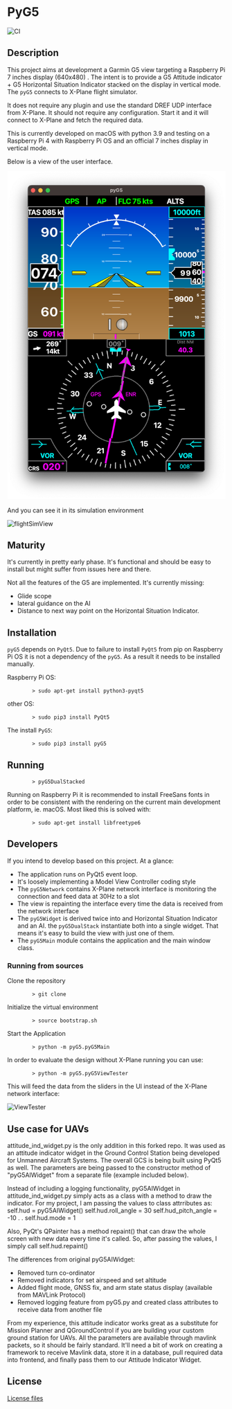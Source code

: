 # PyG5

![CI](https://github.com/blauret/pyg5/workflows/CI/badge.svg?branch=main)

## Description

This project aims at development a Garmin G5 view targeting a Raspberry Pi 7 inches display (640x480) . The intent is to provide a G5 Attitude indicator + G5 Horizontal Situation Indicator stacked on the display in vertical mode. The `pyG5` connects to X-Plane flight simulator.

It does not require any plugin and use the standard DREF UDP interface from X-Plane. It should not require any configuration. Start it and
it will connect to X-Plane and fetch the required data.

This is currently developed on macOS with python 3.9 and testing on a Raspberry Pi 4 with Raspberry Pi OS and an official 7 inches display in vertical mode.

Below is a view of the user interface.

![demoView](https://raw.githubusercontent.com/blauret/pyG5/main/assets/demoView.png?raw=true)

And you can see it in its simulation environment

![flightSimView](https://raw.githubusercontent.com/blauret/pyG5/main/assets/flightSimView.jpeg)

## Maturity

It's currently in pretty early phase. It's functional and should be easy to install but might suffer from issues here and  there.

Not all the features of the G5 are implemented. It's currently missing:

* Glide scope
* lateral guidance on the AI
* Distance to next way point on the Horizontal Situation Indicator.

## Installation

`pyG5` depends on `PyQt5`. Due to failure to install `PyQt5` from pip on Raspberry Pi OS it is not
a dependency of the `pyG5`. As a result it needs to be installed manually.

Raspberry Pi OS:

```console
        > sudo apt-get install python3-pyqt5
```

other OS:

```console
        > sudo pip3 install PyQt5
```

The install `PyG5`:

```console
        > sudo pip3 install pyG5
```

## Running

```console
        > pyG5DualStacked
```

Running on Raspberry Pi it is recommended to install FreeSans fonts in order to be consistent with the rendering on the current main development platform, ie. macOS. Most liked this is solved with:

```console
        > sudo apt-get install libfreetype6
```

## Developers

If you intend to develop based on this project. At a glance:

* The application runs on PyQt5 event loop.
* It's loosely implementing a Model View Controller coding style
* The `pyG5Network` contains X-Plane network interface is monitoring the connection and feed data at 30Hz to a slot
* The view is repainting the interface every time the data is received from the network interface
* The `pyG5Widget` is derived twice into and Horizontal Situation Indicator and an AI. the `pyG5DualStack` instantiate both into a single widget. That means it's easy to build the view with just one of them.
* The `pyG5Main` module contains the application and the main window class.

### Running from sources

Clone the repository

```console
        > git clone 
```

Initialize the virtual environment

```console
        > source bootstrap.sh
```

Start the Application

```console
        > python -m pyG5.pyG5Main
```

In order to evaluate the design without X-Plane running you can use:

```console
        > python -m pyG5.pyG5ViewTester
```

This will feed the data from the sliders in the UI instead of the X-Plane network interface:

![ViewTester](https://raw.githubusercontent.com/blauret/pyG5/main/assets/pyG5ViewTester.png)

## Use case for UAVs

attitude_ind_widget.py is the only addition in this forked repo. It was used as an attitude indicator widget in the Ground Control Station being developed for Unmanned Aircraft Systems. The overall GCS is being built using PyQt5 as well. The parameters are being passed to the constructor method of "pyG5AIWidget" from a separate file (example included below). 

Instead of including a logging functionality, pyG5AIWidget in attitude_ind_widget.py simply acts as a class with a method to draw the indicator. For my project, I am passing the values to class attrributes as:
        self.hud = pyG5AIWidget()
        self.hud.roll_angle = 30
        self.hud_pitch_angle = -10
        .
        .
        self.hud.mode = 1

Also, PyQt's QPainter has a method repaint() that can draw the whole screen with new data every time it's called. So, after passing the values, I simply call 
        self.hud.repaint()
   
The differences from original pyG5AIWidget: 
* Removed turn co-ordinator
* Removed indicators for set airspeed and set altitude
* Added flight mode, GNSS fix, and arm state status display (available from MAVLink Protocol)
* Removed logging feature from pyG5.py and created class attributes to receive data from another file

From my experience, this attitude indicator works great as a substitute for Mission Planner and QGroundControl if you are building your custom ground station for UAVs. All the parameters are available through mavlink packets, so it should be fairly standard. It'll need a bit of work on creating a framework to receive Mavlink data, store it in a database, pull required data into frontend, and finally pass them to our Attitude Indicator Widget. 


## License

[License files](LICENSE.TXT)
